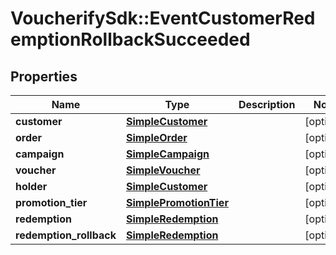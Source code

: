# VoucherifySdk::EventCustomerRedemptionRollbackSucceeded

## Properties

| Name | Type | Description | Notes |
| ---- | ---- | ----------- | ----- |
| **customer** | [**SimpleCustomer**](SimpleCustomer.md) |  | [optional] |
| **order** | [**SimpleOrder**](SimpleOrder.md) |  | [optional] |
| **campaign** | [**SimpleCampaign**](SimpleCampaign.md) |  | [optional] |
| **voucher** | [**SimpleVoucher**](SimpleVoucher.md) |  | [optional] |
| **holder** | [**SimpleCustomer**](SimpleCustomer.md) |  | [optional] |
| **promotion_tier** | [**SimplePromotionTier**](SimplePromotionTier.md) |  | [optional] |
| **redemption** | [**SimpleRedemption**](SimpleRedemption.md) |  | [optional] |
| **redemption_rollback** | [**SimpleRedemption**](SimpleRedemption.md) |  | [optional] |

